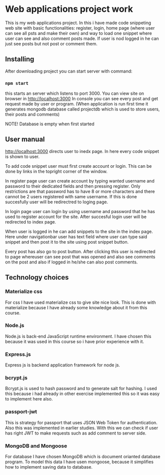 # Web applications project work
This is my web applications project. In this i have made code snippeting web site with basic functionalities: register, login, home page (where user can see all psts and make their own) 
and way to load one snippet where user can see and also comment posts made. If user is nod logged in he can just see posts but not post or comment them.

## Installing

After downloading project you can start server with command:
### `npm start`
this starts an server which listens to port 3000.
You can view site on browser in [http://localhost:3000](http://localhost:3000)
In console you can see every post and get request made by user or program.
(When application is run first time it generates mongodb database called projectdb which is used to store users, their posts and comments)

NOTE! Database is empty when first started

## User manual
[http://localhost:3000](http://localhost:3000) directs user to inedx page. In here every code snippet is shown to user.

To add code snippet user must first create account or login. This can be done by links in the topright corner of the window. 

In register page user can create account by typing wanted username and password to their dedicated fields and then pressing register. Only restrictions are that password has to have
8 or more characters and there cannot be 2 users registered with same username. If this is done succesfully user will be redirectred to loging page.

In login page user can login by using username and password that he has used to register account for the site. After succesful login user will be redirected to index page.

When user is logged in he can add snippets to the site in the index page. Here under navigationbar user has text field where user can type said snippet and then post it to the site using post snippet button.

Every post has also go to post button. After clicking this user is redirected to page whereuser can see post that was opened and also see comments on the post and also if logged in he/she can also post comments.

## Technology choices

### Materialize css
For css I have used materialize css to give site nice look. This is done with materialize
because I have already some knowledge about it from this course.

### Node.js
Node.js is back-end JavaScript runtime environment. I have chosen this because it was used in this course so i have prior experience with it.

### Express.js
Express js is backend application framework for node js.

### bcrypt.js
Bcrypt.js is used to hash password and to generate salt for hashing. I used this because i had already in other exercise implemented this so it was easy to implement here also.

### passport-jwt 
This is strategy for passport that uses JSON Web Token for authentication. Also this was implemented in earlier studies. With this we can check if user
has right JWT to make requests such as add comment to server side.

### MongoDB and Mongoose
For database I have chosen MongoDB which is document orianted database program. To model this data I have usen mongoose, because it simplifies how to implement saving data to database.

